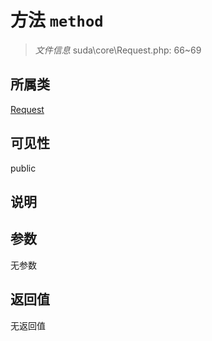# 方法 `method`

> *文件信息* suda\core\Request.php: 66~69

## 所属类 

[Request](../Request.md)

## 可见性

public

## 说明



## 参数


无参数


## 返回值

无返回值
